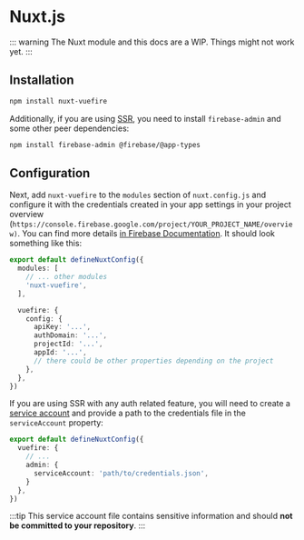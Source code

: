 # Nuxt.js

::: warning
The Nuxt module and this docs are a WIP. Things might not work yet.
:::

## Installation

```bash
npm install nuxt-vuefire
```

Additionally, if you are using [SSR](https://nuxt.com/docs/api/configuration/nuxt-config/#ssr), you need to install `firebase-admin` and some other peer dependencies:

```bash
npm install firebase-admin @firebase/@app-types
```

## Configuration

Next, add `nuxt-vuefire` to the `modules` section of `nuxt.config.js` and configure it with the credentials created in your app settings in your project overview (`https://console.firebase.google.com/project/YOUR_PROJECT_NAME/overview)`. You can find more details [in Firebase Documentation](https://firebase.google.com/docs/web/setup#create-project). It should look something like this:

```ts
export default defineNuxtConfig({
  modules: [
    // ... other modules
    'nuxt-vuefire',
  ],

  vuefire: {
    config: {
      apiKey: '...',
      authDomain: '...',
      projectId: '...',
      appId: '...',
      // there could be other properties depending on the project
    },
  },
})
```

If you are using SSR with any auth related feature, you will need to create a [service account](https://firebase.google.com/support/guides/service-accounts) and provide a path to the credentials file in the `serviceAccount` property:

```ts
export default defineNuxtConfig({
  vuefire: {
    // ...
    admin: {
      serviceAccount: 'path/to/credentials.json',
    }
  },
})
```

:::tip
This service account file contains sensitive information and should **not be committed to your repository**.
:::
